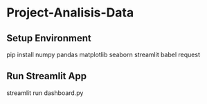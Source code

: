 # Project-Analisis-Data

## Setup Environment
pip install numpy pandas matplotlib seaborn streamlit babel request

## Run Streamlit App
  streamlit run dashboard.py
